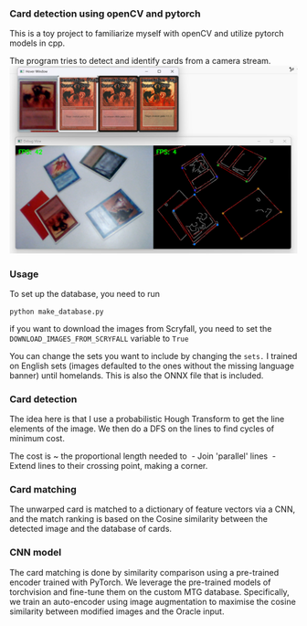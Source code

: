### Card detection using openCV and pytorch

This is a toy project to familiarize myself with openCV and utilize pytorch models in cpp.

The program tries to detect and identify cards from a camera stream.
![Preview](preview.png)


### Usage
To set up the database, you need to run
```
python make_database.py
```

if you want to download the images from Scryfall, you need to set the 
`DOWNLOAD_IMAGES_FROM_SCRYFALL` variable to `True`

You can change the sets you want to include by changing the `sets.` I trained on English sets (images defaulted to the ones without the missing language banner) until homelands. This is also the ONNX file that is included.


### Card detection
The idea here is that I use a probabilistic Hough Transform to get the line elements of the image.
We then do a DFS on the lines to find cycles of minimum cost.

The cost is ~ the proportional length needed to 
 - Join 'parallel' lines
 - Extend lines to their crossing point, making a corner. 


### Card matching
The unwarped card is matched to a dictionary of feature vectors via a CNN, and the match ranking is based on the Cosine similarity between the detected image and the database of cards.

### CNN model
The card matching is done by similarity comparison using a pre-trained encoder trained with PyTorch. We leverage the pre-trained models of torchvision and fine-tune them on the custom MTG database. Specifically, we train an auto-encoder using image augmentation to maximise the cosine similarity between modified images and the Oracle input.


